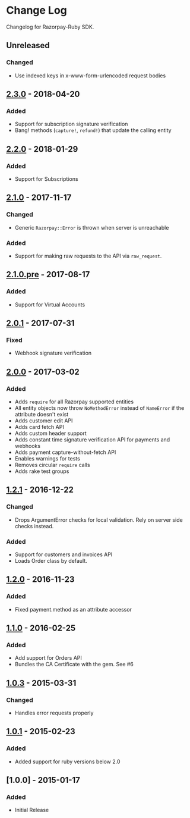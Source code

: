 # Change Log

Changelog for Razorpay-Ruby SDK.

## Unreleased
### Changed
- Use indexed keys in x-www-form-urlencoded request bodies

## [2.3.0] - 2018-04-20
### Added
- Support for subscription signature verification
- Bang! methods (`capture!`, `refund!`) that update the calling entity

## [2.2.0] - 2018-01-29
### Added
- Support for Subscriptions

## [2.1.0] - 2017-11-17
### Changed
- Generic `Razorpay::Error` is thrown when server is unreachable

### Added
- Support for making raw requests to the API via `raw_request`.

## [2.1.0.pre] - 2017-08-17
### Added
- Support for Virtual Accounts

## [2.0.1] - 2017-07-31
### Fixed
- Webhook signature verification

## [2.0.0] - 2017-03-02
### Added
- Adds `require` for all Razorpay supported entities
- All entity objects now throw `NoMethodError` instead of `NameError` if the attribute doesn't exist
- Adds customer edit API
- Adds card fetch API
- Adds custom header support
- Adds constant time signature verification API for payments and webhooks
- Adds payment capture-without-fetch API
- Enables warnings for tests
- Removes circular `require` calls
- Adds rake test groups

## [1.2.1] - 2016-12-22
### Changed
- Drops ArgumentError checks for local validation. Rely on server side checks instead.

### Added
- Support for customers and invoices API
- Loads Order class by default.

## [1.2.0] - 2016-11-23
### Added
- Fixed payment.method as an attribute accessor

## [1.1.0] - 2016-02-25
### Added
- Add support for Orders API
- Bundles the CA Certificate with the gem. See #6

## [1.0.3] - 2015-03-31
### Changed
- Handles error requests properly

## [1.0.1] - 2015-02-23
### Added
- Added support for ruby versions below 2.0

## [1.0.0] - 2015-01-17
### Added
- Initial Release

[Unreleased]: https://github.com/razorpay/razorpay-ruby/compare/2.3.0...HEAD
[2.3.0]: https://github.com/razorpay/razorpay-ruby/compare/2.2.0...2.3.0
[2.2.0]: https://github.com/razorpay/razorpay-ruby/compare/2.1.0...2.2.0
[2.1.0]: https://github.com/razorpay/razorpay-ruby/compare/2.0.1...2.1.0
[2.1.0.pre]: https://github.com/razorpay/razorpay-ruby/compare/2.0.1...2.1.0.pre
[2.0.1]: https://github.com/razorpay/razorpay-ruby/compare/2.0.0...2.0.1
[2.0.0]: https://github.com/razorpay/razorpay-ruby/compare/1.2.1...2.0.0
[1.2.1]: https://github.com/razorpay/razorpay-ruby/compare/1.2.0...1.2.1
[1.2.0]: https://github.com/razorpay/razorpay-ruby/compare/1.1.0...1.2.0
[1.1.0]: https://github.com/razorpay/razorpay-ruby/compare/1.0.3...1.1.0
[1.0.3]: https://github.com/razorpay/razorpay-ruby/compare/1.0.1...1.0.3
[1.0.1]: https://github.com/razorpay/razorpay-ruby/compare/1.0.0...1.0.1
